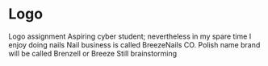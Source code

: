 # Logo
Logo assignment
Aspiring cyber student; nevertheless in my spare time I enjoy doing nails
Nail business is called BreezeNails CO.
Polish name brand will be called Brenzell or Breeze
Still brainstorming
